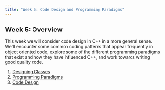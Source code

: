 ```yaml
---
title: "Week 5: Code Design and Programming Paradigms"
---
```


## Week 5: Overview

This week we will consider code design in C++ in a more general sense. We'll encounter some common coding patterns that appear frequently in object oriented code, explore some of the different programming paradigms that exist and how they have influenced C++, and work towards writing good quality code. 

1. [Designing Classes](sec01DesigningClasses.html)
2. [Programming Paradigms](ProgrammingParadigms.html)
3. [Code Design](sec03CppCodeDesign.html)
